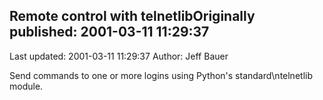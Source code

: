 ## Remote control with telnetlibOriginally published: 2001-03-11 11:29:37 
Last updated: 2001-03-11 11:29:37 
Author: Jeff Bauer 
 
Send commands to one or more logins using Python's standard\ntelnetlib module.